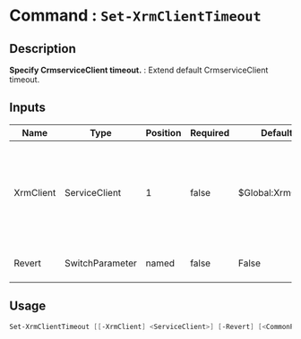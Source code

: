 ﻿# Command : `Set-XrmClientTimeout` 

## Description

**Specify CrmserviceClient timeout.** : Extend default CrmserviceClient timeout.

## Inputs

Name|Type|Position|Required|Default|Description
----|----|--------|--------|-------|-----------
XrmClient|ServiceClient|1|false|$Global:XrmClient|Xrm connector initialized to target instance. Use latest one by default. (Dataverse ServiceClient)
Revert|SwitchParameter|named|false|False|Restore default timeout value.


## Usage

```Powershell 
Set-XrmClientTimeout [[-XrmClient] <ServiceClient>] [-Revert] [<CommonParameters>]
``` 


